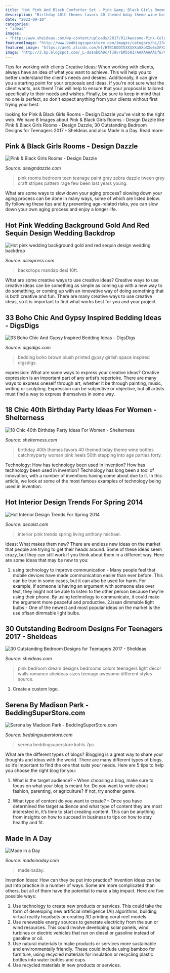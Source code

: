 ```yaml
---
title: "Hot Pink And Black Comforter Set - Pink &amp; Black Girls Rooms"
description: "Birthday 40th themes favors 40 themed bday theme wine bottles catchmyparty woman pink heels 50th stepping into age parties forty"
date: "2022-09-10"
categories:
- "ideas"
images:
- "http://www.sheideas.com/wp-content/uploads/2017/01/Awosome-Pink-Color-Desing-Bedroom.jpg"
featuredImage: "http://www.beddingsuperstore.com/images/category/hi/23456.jpg"
featured_image: "https://ae01.alicdn.com/kf/HTB1UODISXXXXXa5XpXXq6xXFXXXA/Hot-pink-wedding-background-gold-and-red-sequin-design-wedding-backdrop-3-6-customized.jpg"
image: "http://3.bp.blogspot.com/_L-deInbQA9c/TJdvrEM550I/AAAAAAAAIfE/Vnap3F_RpHs/s1600/teen-girls-hot-pink-black-bedroom.jpg"
---
```



Tips for working with clients
Creative Ideas: When working with clients, always have an idea of what you want to achieve. This will help you to better understand the client's needs and desires. Additionally, it can give you a starting point for your proposals and ideas. If you're not sure what the client wants, ask them! This will help to ensure that your proposal is tailored specifically to their needs and wishes. Finally, be sure to keep in mind that no one is perfect, so don't expect anything from your clients without first trying your best.

	

		
looking for Pink &amp; Black Girls Rooms - Design Dazzle you've visit to the right web. We have 8 Images about Pink &amp; Black Girls Rooms - Design Dazzle like Pink &amp; Black Girls Rooms - Design Dazzle, 30 Outstanding Bedroom Designs for Teenagers 2017 - SheIdeas and also Made in a Day. Read more:
		
    
## Pink &amp; Black Girls Rooms - Design Dazzle

<img loading=lazy src="http://3.bp.blogspot.com/_L-deInbQA9c/TJdvrEM550I/AAAAAAAAIfE/Vnap3F_RpHs/s1600/teen-girls-hot-pink-black-bedroom.jpg" onerror="this.onerror=null;this.src='https://tse3.mm.bing.net/th?id=OIP.NQ0pmXwoEvIMNChASB-TfwHaJ4&amp;pid=15.1';" alt="Pink &amp; Black Girls Rooms - Design Dazzle">

_Source: designdazzle.com_

>pink rooms bedroom teen teenage paint gray zebra dazzle tween grey craft stripes pattern rage few been last years young. 

	

What are some ways to slow down your aging process?
slowing down your aging process can be done in many ways, some of which are listed below. By following these tips and by preventing age-related risks, you can slow down your own aging process and enjoy a longer life.

    
## Hot Pink Wedding Background Gold And Red Sequin Design Wedding Backdrop

<img loading=lazy src="https://ae01.alicdn.com/kf/HTB1UODISXXXXXa5XpXXq6xXFXXXA/Hot-pink-wedding-background-gold-and-red-sequin-design-wedding-backdrop-3-6-customized.jpg" onerror="this.onerror=null;this.src='https://tse4.mm.bing.net/th?id=OIP.eJ4SYj15BgXgtsEUyQBwJAHaHa&amp;pid=15.1';" alt="Hot pink wedding background gold and red sequin design wedding backdrop">

_Source: aliexpress.com_

>backdrops mandap desi 10ft. 

	

What are some creative ways to use creative ideas?
Creative ways to use creative ideas can be something as simple as coming up with a new way to do something, or coming up with an innovative way of doing something that is both creative and fun. There are many creative ways to use creative ideas, so it is important to find what works best for you and your project.

    
## 33 Boho Chic And Gypsy Inspired Bedding Ideas - DigsDigs

<img loading=lazy src="https://www.digsdigs.com/photos/2017/06/25-blush-brown-and-white-boho-printed-bedding-for-a-girlish-space.jpg" onerror="this.onerror=null;this.src='https://tse1.mm.bing.net/th?id=OIP.NgqMv6ezz6aeKflkANrBWAHaLH&amp;pid=15.1';" alt="33 Boho Chic And Gypsy Inspired Bedding Ideas - DigsDigs">

_Source: digsdigs.com_

>bedding boho brown blush printed gypsy girlish space inspired digsdigs. 

	

expression: What are some ways to express your creative ideas?
Creative expression is an important part of any artist’s repertoire. There are many ways to express oneself through art, whether it be through painting, music, writing or sculpting. Expression can be subjective or objective, but all artists must find a way to express themselves in some way.

    
## 18 Chic 40th Birthday Party Ideas For Women - Shelterness

<img loading=lazy src="http://i.shelterness.com/2017/02/11-pink-guest-favors-small-bottles-of-alcohol.jpg" onerror="this.onerror=null;this.src='https://tse2.mm.bing.net/th?id=OIP.L-bRiBtXt9qCZ0WlbG5WxQHaE7&amp;pid=15.1';" alt="18 Chic 40th Birthday Party Ideas For Women - Shelterness">

_Source: shelterness.com_

>birthday 40th themes favors 40 themed bday theme wine bottles catchmyparty woman pink heels 50th stepping into age parties forty. 

	

Technology: How has technology been used in invention?
How has technology been used in invention? Technology has long been a tool of innovation, with a number of inventions having come about due to it. In this article, we look at some of the most famous examples of technology being used in invention.

    
## Hot Interior Design Trends For Spring 2014

<img loading=lazy src="https://cdn.decoist.com/wp-content/uploads/2014/03/Smart-hot-pink-accents-in-the-living-room.jpg" onerror="this.onerror=null;this.src='https://tse4.mm.bing.net/th?id=OIP.MrV1yWe6A1wisJW0xGKgFgHaJO&amp;pid=15.1';" alt="Hot Interior Design Trends For Spring 2014">

_Source: decoist.com_

>interior pink trends spring living anthony michael. 

	

Ideas: What makes them new?
There are endless new ideas on the market that people are trying to get their heads around. Some of these ideas seem crazy, but they can still work if you think about them in a different way. Here are some ideas that may be new to you: 
1. using technology to improve communication - Many people feel that mobile devices have made communication easier than ever before. This can be true in some cases, but it can also be used for harm. For example, if someone is having an argument with someone else over text, they might not be able to listen to the other person because they're using their phone. By using technology to communicate, it could make the argument more peaceful and productive. 
2.issan dimmable light bulbs - One of the newest and most popular ideas on the market is the use ofisan dimmable light bulbs.

    
## 30 Outstanding Bedroom Designs For Teenagers 2017 - SheIdeas

<img loading=lazy src="http://www.sheideas.com/wp-content/uploads/2017/01/Awosome-Pink-Color-Desing-Bedroom.jpg" onerror="this.onerror=null;this.src='https://tse3.mm.bing.net/th?id=OIP.Go8OcDj-n1yXX6tRQ3hK6AHaFL&amp;pid=15.1';" alt="30 Outstanding Bedroom Designs for Teenagers 2017 - SheIdeas">

_Source: sheideas.com_

>pink bedroom dream designs bedrooms colors teenagers light decor walls romance sheideas sizes teenage awesome different styles source. 

	

1. Create a custom logo.

    
## Serena By Madison Park - BeddingSuperStore.com

<img loading=lazy src="http://www.beddingsuperstore.com/images/category/hi/23456.jpg" onerror="this.onerror=null;this.src='https://tse3.mm.bing.net/th?id=OIP.Zp840kOUWnbIXyLSqAxMAAHaHa&amp;pid=15.1';" alt="Serena by Madison Park - BeddingSuperStore.com">

_Source: beddingsuperstore.com_

>serena beddingsuperstore kohls 7pc. 

	

What are the different types of blogs?
Blogging is a great way to share your thoughts and ideas with the world. There are many different types of blogs, so it’s important to find the one that suits your needs. Here are 5 tips to help you choose the right blog for you: 
1. What is the target audience? – When choosing a blog, make sure to focus on what your blog is meant for. Do you want to write about fashion, parenting, or agriculture? If not, try another genre. 

2. What type of content do you want to create? – Once you have determined the target audience and what type of content they are most interested in, it’s time to start creating content. This can be anything from insights on how to succeed in business to tips on how to stay healthy and fit. 


    
## Made In A Day

<img loading=lazy src="https://madeinaday.com/wp-content/uploads/2017/10/pink-home.jpg" onerror="this.onerror=null;this.src='https://tse3.mm.bing.net/th?id=OIP.cU1Wt4opcVWxG06i_XLa8AHaLH&amp;pid=15.1';" alt="Made in a Day">

_Source: madeinaday.com_

>madeinaday. 

	

Invention Ideas: How can they be put into practice?
Invention ideas can be put into practice in a number of ways. Some are more complicated than others, but all of them have the potential to make a big impact. Here are five possible ways: 
1. Use technology to create new products or services. This could take the form of developing new artificial intelligence (AI) algorithms, building virtual reality headsets or creating 3D printing coral reef models.
2. Use renewable energy sources to generate electricity from the sun or wind resources. This could involve developing solar panels, wind turbines or electric vehicles that run on diesel or gasoline instead of gasoline or oil. 
3. Use natural materials to make products or services more sustainable and environmentally friendly. These could include using bamboo for furniture, using recycled materials for insulation or recycling plastic bottles into water bottles and cups. 
4. Use recycled materials in new products or services.

